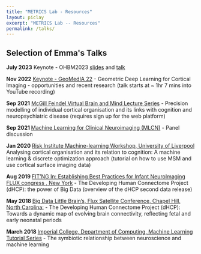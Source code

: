 ```yaml
---
title: "METRICS Lab - Resources"
layout: piclay
excerpt: "METRICS Lab -- Resources"
permalink: /talks/
---
```


## Selection of Emma's Talks 

<b>July 2023</b>  Keynote - OHBM2023 [slides](https://emckclac-my.sharepoint.com/:b:/g/personal/k1644933_kcl_ac_uk/EawCu44tfhhBpk5Qzl9sFSMBtRXvcFC1090ltjn51VnY4w?e=bRB6Rk) and [talk](https://www.youtube.com/watch?v=z8MkmBz85wI)

<b>Nov 2022</b>  [Keynote - GeoMedIA 22](https://www.youtube.com/watch?v=xjXwRQII3Z4) - Geometric Deep Learning for Cortical Imaging - opportunities and recent research (talk starts at ~ 1hr 7 mins into YouTube recording)

<b>Sep 2021</b>  [McGill Feindel Virtual Brain and Mind Lecture Series](https://us-webapp.spotme.com/5bf5d99d38927b8bb6b8f093d97ece81/view/session/af44f917d022cffedd29fac7327a4dae) - Precision modelling of individual cortical organisation and its links with cognition and neuropsychiatric disease (requires sign up for the web platform)

<b> Sep 2021 </b> [Machine Learning for Clinical Neuroimaging (MLCN)](https://www.youtube.com/watch?v=N_BW7XzpCHE) - Panel discussion

<b> Jan 2020 </b> [Risk Institute Machine-learning Workshop, University of Liverpool](https://www.slideshare.net/secret/hj96UJ1aWTChWb) Analysing cortical 
organisation and its relation to cognition: A machine learning & discrete optimization approach (tutorial on how to use MSM and use cortical surface imaging data)

<b> Aug 2019 </b> [ FITʼNG In: Establishing Best Practices for Infant NeuroImaging FLUX congress , New York](https://www.slideshare.net/secret/4AKsoFzsk84k72) -  The Developing Human Connectome Project (dHCP): the power of Big Data (overview of the dHCP second data release)

<b> May 2018 </b> [ Big Data Little Brain’s, Flux Satellite Conference, Chapel Hill, North Carolina:](https://www.slideshare.net/EmmaRobinson51/big-datalittlebrains)  - The Developing Human Connectome Project (dHCP): Towards a dynamic map of evolving brain connectivity, reflecting fetal and early neonatal periods

<b> March 2018 </b> [Imperial College, Department of Computing, Machine Learning Tutorial Series](https://www.slideshare.net/EmmaRobinson51/the-symbiotic-relationship-between-neuroscience-and-machine-learning-95711926) - The symbiotic relationship between neuroscience and machine learning



